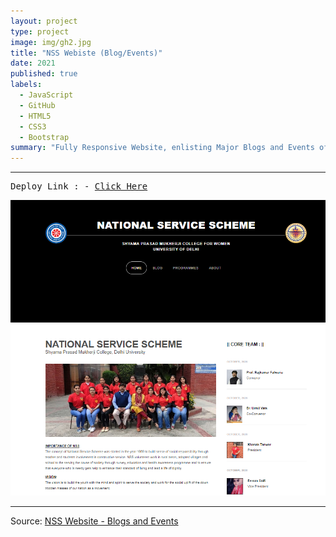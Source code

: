 ```yaml
---
layout: project
type: project
image: img/gh2.jpg
title: "NSS Webiste (Blog/Events)"
date: 2021
published: true
labels:
  - JavaScript
  - GitHub
  - HTML5
  - CSS3
  - Bootstrap
summary: "Fully Responsive Website, enlisting Major Blogs and Events of The NSS Club of Shyama Prasad Mukherji College, Delhi University."
---
```

<hr>
<pre>
Deploy Link : - <a href = "https://daxoron.github.io/NSSWebsite">Click Here</a>
</pre>
<img class="img-fluid" src="../img/ss2.png">
<hr>

Source: <a href="https://github.com/daxoron/NSSWebsite"><i class="large github icon "></i>NSS Website - Blogs and Events</a>
